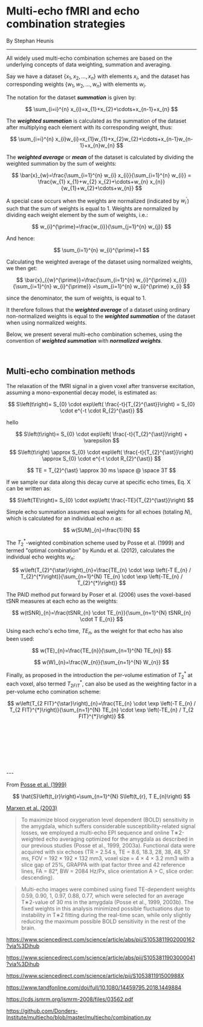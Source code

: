 # Multi-echo fMRI and echo combination strategies
By Stephan Heunis

---

All widely used multi-echo combination schemes are based on the underlying concepts of data weighting, summation and averaging.

Say we have a dataset $\{x_{1},x_{2},\dots ,x_{n}\}$ with elements $x_i$, and the dataset has corresponding weights $\{w_{1},w_{2},\dots ,w_{n}\}$ with elements $w_i$.

The notation for the dataset ***summation*** is given by:

$$
\sum_{i=i}^{n} x_{i}=x_{1}+x_{2}+\cdots+x_{n-1}+x_{n}
$$

The ***weighted summation*** is calculated as the summation of the dataset after multiplying each element with its corresponding weight, thus:

$$
\sum_{i=i}^{n} x_{i}w_{i}=x_{1}w_{1}+x_{2}w_{2}+\cdots+x_{n-1}w_{n-1}+x_{n}w_{n}
$$

The ***weighted average*** or ***mean*** of the dataset is calculated by dividing the weighted summation by the sum of weights:

$$
\bar{x}_{w}=\frac{\sum_{i=1}^{n} w_{i} x_{i}}{\sum_{i=1}^{n} w_{i}} = \frac{w_{1} x_{1}+w_{2} x_{2}+\cdots+w_{n} x_{n}}{w_{1}+w_{2}+\cdots+w_{n}}
$$

A special case occurs when the weights are normalized (indicated by $w_{i}^{\prime}$) such that the sum of weights is equal to 1. Weights are normalized by dividing each weight element by the sum of weights, i.e.:

$$
w_{i}^{\prime}=\frac{w_{i}}{\sum_{j=1}^{n} w_{j}}
$$

And hence:

$$
\sum_{i=1}^{n} w_{i}^{\prime}=1
$$

Calculating the weighted average of the dataset using normalized weights, we then get:
 
$$
\bar{x}_{{w}^{\prime}}=\frac{\sum_{i=1}^{n} w_{i}^{\prime} x_{i}}{\sum_{i=1}^{n} w_{i}^{\prime}} =\sum_{i=1}^{n} w_{i}^{\prime} x_{i}
$$

since the denominator, the sum of weights, is equal to 1.

It therefore follows that the ***weighted average*** of a dataset using ordinary non-normalized weights is equal to the ***weighted summation*** of the dataset when using normalized weights.

Below, we present several multi-echo combination schemes, using the convention of ***weighted summation*** with ***normalized weights***.

<br>
  
## Multi-echo combination methods

The relaxation of the fMRI signal in a given voxel after transverse excitation,
assuming a mono-exponential decay model, is estimated as:

$$
S\left(t\right)= S_{0} \cdot exp\left(
\frac{-t}{T_{2}^{\ast}}\right) = S_{0} \cdot e^{-t \cdot R_{2}^{\ast}}
$$


hello


$$
S\left(t\right)= S_{0} \cdot exp\left(
\frac{-t}{T_{2}^{\ast}}\right) + \varepsilon
$$

$$
S\left(t\right) \approx S_{0} \cdot exp\left(
\frac{-t}{T_{2}^{\ast}}\right) \approx S_{0} \cdot e^{-t \cdot R_{2}^{\ast}}
$$

$$
TE = T_{2}^{\ast} 
\approx 30 ms \space @ \space 3T
$$

If we sample our data along this decay curve at specific echo times, Eq. X can be written as:

$$
S\left(TE\right)= S_{0} \cdot exp\left(
\frac{-TE}{T_{2}^{\ast}}\right)
$$

Simple echo summation assumes equal weights for all echoes (totaling $N$), which is calculated for an individual echo $n$ as:

$$
w(SUM)_{n}=\frac{1}{N}
$$

The $T_{2}^{\ast}$-weighted combination scheme used by Posse et al. (1999) and termed "optimal combination" by Kundu et al. (2012), calculates the individual echo weights $w_{n}$:

$$
w\left(T_{2}^{\star}\right)_{n}=\frac{TE_{n} \cdot \exp \left(-T E_{n} / T_{2}^{*}\right)}{\sum_{n=1}^{N} TE_{n} \cdot \exp \left(-TE_{n} / T_{2}^{*}\right)}
$$

The PAID method put forward by Poser et al. (2006) uses the voxel-based tSNR measures at each echo as the weights:

$$
w(tSNR)_{n}=\frac{tSNR_{n} \cdot TE_{n}}{\sum_{n=1}^{N} tSNR_{n} \cdot T E_{n}}
$$

Using each echo's echo time, $TE_{n}$, as the weight for that echo has also been used:

$$
w(TE)_{n}=\frac{TE_{n}}{\sum_{n=1}^{N} TE_{n}}
$$

$$
w(W)_{n}=\frac{W_{n}}{\sum_{n=1}^{N} W_{n}}
$$

Finally, as proposed in the introduction the per-volume estimation of $T_{2}^{\ast}$ at each voxel, also termed $T_{2 FIT}^{\ast}$, can also be used as the weighting factor in a per-volume echo comination scheme:

$$
w\left(T_{2 FIT}^{\star}\right)_{n}=\frac{TE_{n} \cdot \exp \left(-T E_{n} / T_{2 FIT}^{*}\right)}{\sum_{n=1}^{N} TE_{n} \cdot \exp \left(-TE_{n} / T_{2 FIT}^{*}\right)}
$$



<br>
<br><br><br><br><br><br>
---



From [Posse et al. (1999)](https://doi.org/10.1002/(SICI)1522-2594(199907)42:1<87::AID-MRM13>3.0.CO;2-O)

$$
\hat{S}\left(t_{r}\right)=\sum_{n=1}^{N} S\left(t_{r}, T E_{n}\right)
$$

[Marxen et al. (2003)](https://www.frontiersin.org/articles/10.3389/fnhum.2016.00183/full)

>  To maximize blood oxygenation level dependent (BOLD) sensitivity in the amygdala, which suffers considerable susceptibility-related signal losses, we employed a multi-echo EPI sequence and online T∗2-weighted echo averaging optimized for the amygdala as described in our previous studies (Posse et al., 1999, 2003a). Functional data were acquired with six echoes (TR = 2.54 s, TE = 8.6, 18.3, 28, 38, 48, 57 ms, FOV = 192 × 192 × 132 mm3, voxel size = 4 × 4 × 3.2 mm3 with a slice gap of 25%, GRAPPA with ipat factor three and 42 reference lines, FA = 82°, BW = 2084 Hz/Px, slice orientation A > C, slice order: descending).

> Multi-echo images were combined using fixed TE-dependent weights 0.59, 0.90, 1, 0.97, 0.88, 0.77, which were selected for an average T∗2-value of 30 ms in the amygdala (Posse et al., 1999, 2003b). The fixed weights in this analysis minimized possible fluctuations due to instability in T∗2 fitting during the real-time scan, while only slightly reducing the maximum possible BOLD sensitivity in the rest of the brain.


https://www.sciencedirect.com/science/article/abs/pii/S1053811902000162?via%3Dihub

https://www.sciencedirect.com/science/article/abs/pii/S1053811903000041?via%3Dihub

https://www.sciencedirect.com/science/article/pii/S105381191500988X

https://www.tandfonline.com/doi/full/10.1080/14459795.2018.1449884

https://cds.ismrm.org/ismrm-2008/files/03562.pdf

https://github.com/Donders-Institute/multiecho/blob/master/multiecho/combination.py